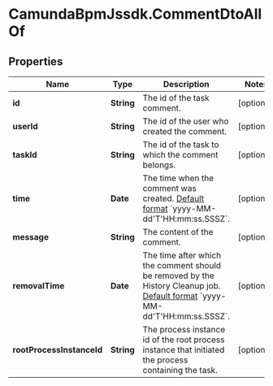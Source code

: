 # CamundaBpmJssdk.CommentDtoAllOf

## Properties

Name | Type | Description | Notes
------------ | ------------- | ------------- | -------------
**id** | **String** | The id of the task comment. | [optional] 
**userId** | **String** | The id of the user who created the comment. | [optional] 
**taskId** | **String** | The id of the task to which the comment belongs. | [optional] 
**time** | **Date** | The time when the comment was created. [Default format]($(docsUrl)/reference/rest/overview/date-format/) &#x60;yyyy-MM-dd&#39;T&#39;HH:mm:ss.SSSZ&#x60;. | [optional] 
**message** | **String** | The content of the comment. | [optional] 
**removalTime** | **Date** | The time after which the comment should be removed by the History Cleanup job. [Default format]($(docsUrl)/reference/rest/overview/date-format/) &#x60;yyyy-MM-dd&#39;T&#39;HH:mm:ss.SSSZ&#x60;. | [optional] 
**rootProcessInstanceId** | **String** | The process instance id of the root process instance that initiated the process containing the task. | [optional] 


